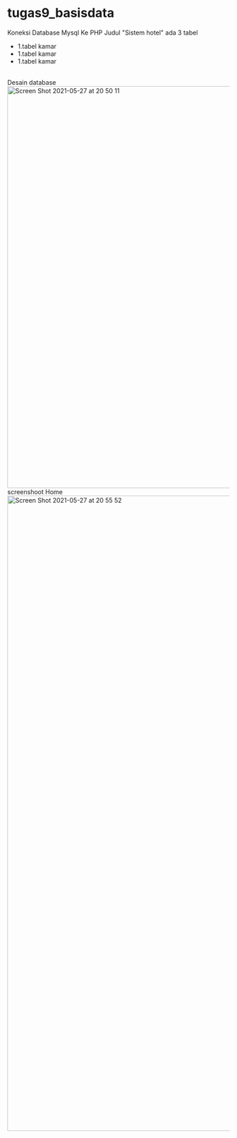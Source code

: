 # tugas9_basisdata
Koneksi Database Mysql Ke PHP Judul "Sistem hotel"
ada 3 tabel
<ul>
  <li>1.tabel kamar</li>
  <li>1.tabel kamar</li>
  <li>1.tabel kamar</li>
</ul>

<br>
Desain database

<img width="911" alt="Screen Shot 2021-05-27 at 20 50 11" src="https://user-images.githubusercontent.com/77155869/119838397-93db7a00-bf2d-11eb-8027-5ad46806dee0.png">
<br>
screenshoot Home
<img width="1440" alt="Screen Shot 2021-05-27 at 20 55 52" src="https://user-images.githubusercontent.com/77155869/119838986-05b3c380-bf2e-11eb-947e-1d57dd2be6fe.png">
